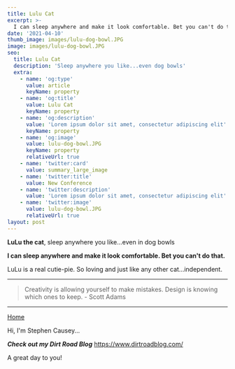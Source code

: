 ```yaml
---
title: Lulu Cat
excerpt: >-
  I can sleep anywhere and make it look comfortable. Bet you can't do that.
date: '2021-04-10'
thumb_image: images/lulu-dog-bowl.JPG
image: images/lulu-dog-bowl.JPG
seo:
  title: Lulu Cat
  description: 'Sleep anywhere you like...even dog bowls'
  extra:
    - name: 'og:type'
      value: article
      keyName: property
    - name: 'og:title'
      value: Lulu Cat
      keyName: property
    - name: 'og:description'
      value: 'Lorem ipsum dolor sit amet, consectetur adipiscing elit'
      keyName: property
    - name: 'og:image'
      value: lulu-dog-bowl.JPG
      keyName: property
      relativeUrl: true
    - name: 'twitter:card'
      value: summary_large_image
    - name: 'twitter:title'
      value: New Conference
    - name: 'twitter:description'
      value: 'Lorem ipsum dolor sit amet, consectetur adipiscing elit'
    - name: 'twitter:image'
      value: lulu-dog-bowl.JPG
      relativeUrl: true
layout: post
---
```


**LuLu the cat**, sleep anywhere you like...even in dog bowls

**I can sleep anywhere and make it look comfortable. Bet you can't do that.**

LuLu is a real cutie-pie. So loving and just like any other cat...independent.

---

>Creativity is allowing yourself to make mistakes. Design is knowing which ones to keep. - Scott Adams

---

[Home](/)

Hi, I'm Stephen Causey...

***Check out my Dirt Road Blog***
https://www.dirtroadblog.com/

A great day to you!
